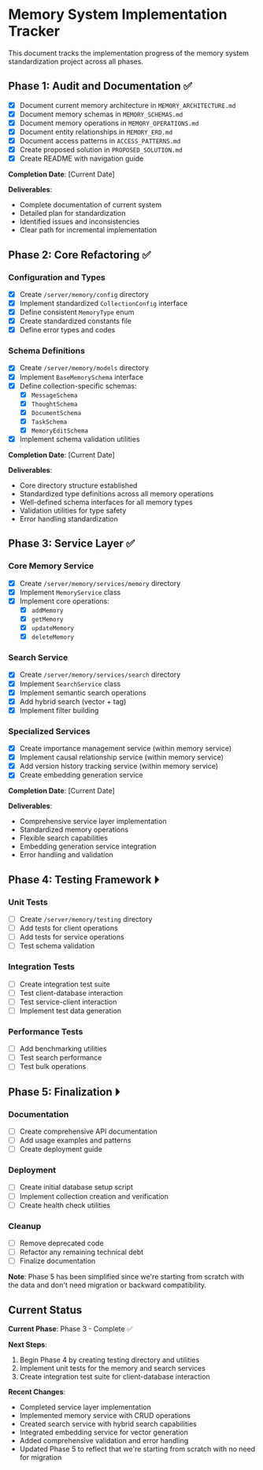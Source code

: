 # Memory System Implementation Tracker

This document tracks the implementation progress of the memory system standardization project across all phases.

## Phase 1: Audit and Documentation ✅

- [x] Document current memory architecture in `MEMORY_ARCHITECTURE.md`
- [x] Document memory schemas in `MEMORY_SCHEMAS.md`
- [x] Document memory operations in `MEMORY_OPERATIONS.md`
- [x] Document entity relationships in `MEMORY_ERD.md`
- [x] Document access patterns in `ACCESS_PATTERNS.md`
- [x] Create proposed solution in `PROPOSED_SOLUTION.md`
- [x] Create README with navigation guide

**Completion Date**: [Current Date]

**Deliverables**:
- Complete documentation of current system
- Detailed plan for standardization
- Identified issues and inconsistencies
- Clear path for incremental implementation

## Phase 2: Core Refactoring ✅

### Configuration and Types

- [x] Create `/server/memory/config` directory
- [x] Implement standardized `CollectionConfig` interface
- [x] Define consistent `MemoryType` enum
- [x] Create standardized constants file
- [x] Define error types and codes

### Schema Definitions

- [x] Create `/server/memory/models` directory
- [x] Implement `BaseMemorySchema` interface
- [x] Define collection-specific schemas:
  - [x] `MessageSchema`
  - [x] `ThoughtSchema`
  - [x] `DocumentSchema`
  - [x] `TaskSchema`
  - [x] `MemoryEditSchema`
- [x] Implement schema validation utilities

**Completion Date**: [Current Date]

**Deliverables**:
- Core directory structure established
- Standardized type definitions across all memory operations
- Well-defined schema interfaces for all memory types
- Validation utilities for type safety
- Error handling standardization

## Phase 3: Service Layer ✅

### Core Memory Service

- [x] Create `/server/memory/services/memory` directory
- [x] Implement `MemoryService` class
- [x] Implement core operations:
  - [x] `addMemory`
  - [x] `getMemory`
  - [x] `updateMemory`
  - [x] `deleteMemory`

### Search Service

- [x] Create `/server/memory/services/search` directory
- [x] Implement `SearchService` class
- [x] Implement semantic search operations
- [x] Add hybrid search (vector + tag)
- [x] Implement filter building

### Specialized Services

- [x] Create importance management service (within memory service)
- [x] Implement causal relationship service (within memory service)
- [x] Add version history tracking service (within memory service)
- [x] Create embedding generation service

**Completion Date**: [Current Date]

**Deliverables**:
- Comprehensive service layer implementation
- Standardized memory operations
- Flexible search capabilities
- Embedding generation service integration
- Error handling and validation

## Phase 4: Testing Framework ⏵

### Unit Tests

- [ ] Create `/server/memory/testing` directory
- [ ] Add tests for client operations
- [ ] Add tests for service operations
- [ ] Test schema validation

### Integration Tests

- [ ] Create integration test suite
- [ ] Test client-database interaction
- [ ] Test service-client interaction
- [ ] Implement test data generation

### Performance Tests

- [ ] Add benchmarking utilities
- [ ] Test search performance
- [ ] Test bulk operations

## Phase 5: Finalization ⏵

### Documentation

- [ ] Create comprehensive API documentation
- [ ] Add usage examples and patterns
- [ ] Create deployment guide

### Deployment

- [ ] Create initial database setup script
- [ ] Implement collection creation and verification
- [ ] Create health check utilities

### Cleanup

- [ ] Remove deprecated code
- [ ] Refactor any remaining technical debt
- [ ] Finalize documentation

**Note**: Phase 5 has been simplified since we're starting from scratch with the data and don't need migration or backward compatibility.

## Current Status

**Current Phase**: Phase 3 - Complete ✅

**Next Steps**:
1. Begin Phase 4 by creating testing directory and utilities
2. Implement unit tests for the memory and search services
3. Create integration test suite for client-database interaction

**Recent Changes**:
- Completed service layer implementation
- Implemented memory service with CRUD operations
- Created search service with hybrid search capabilities
- Integrated embedding service for vector generation
- Added comprehensive validation and error handling
- Updated Phase 5 to reflect that we're starting from scratch with no need for migration 